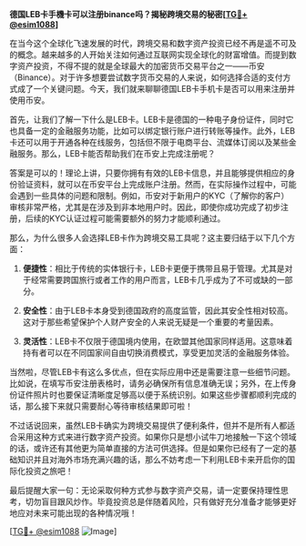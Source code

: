 **德国LEB卡手機卡可以注册binance吗？揭秘跨境交易的秘密[[TG💪+ @esim1088](https://t.me/s/esim1088)]**

在当今这个全球化飞速发展的时代，跨境交易和数字资产投资已经不再是遥不可及的概念。越来越多的人开始关注如何通过互联网实现全球化的财富增值。而提到数字资产投资，不得不提的就是全球最大的加密货币交易平台之一——币安（Binance）。对于许多想要尝试数字货币交易的人来说，如何选择合适的支付方式成了一个关键问题。今天，我们就来聊聊德国LEB卡手机卡是否可以用来注册并使用币安。

首先，让我们了解一下什么是LEB卡。LEB卡是德国的一种电子身份证件，同时它也具备一定的金融服务功能，比如可以绑定银行账户进行转账等操作。此外，LEB卡还可以用于开通各种在线服务，包括但不限于电商平台、流媒体订阅以及某些金融服务。那么，LEB卡能否帮助我们在币安上完成注册呢？

答案是可以的！理论上讲，只要你拥有有效的LEB卡信息，并且能够提供相应的身份验证资料，就可以在币安平台上完成账户注册。然而，在实际操作过程中，可能会遇到一些具体的问题和限制。例如，币安对于新用户的KYC（了解你的客户）审核非常严格，尤其是在涉及到非本地用户时。因此，即使你成功完成了初步注册，后续的KYC认证过程可能需要额外的努力才能顺利通过。

那么，为什么很多人会选择LEB卡作为跨境交易工具呢？这主要归结于以下几个方面：

1. **便捷性**：相比于传统的实体银行卡，LEB卡更便于携带且易于管理。尤其是对于经常需要跨国旅行或者工作的用户而言，LEB卡几乎成为了不可或缺的一部分。
   
2. **安全性**：由于LEB卡本身受到德国政府的高度监管，因此其安全性相对较高。这对于那些希望保护个人财产安全的人来说无疑是一个重要的考量因素。

3. **灵活性**：LEB卡不仅限于德国境内使用，在欧盟其他国家同样适用。这意味着持有者可以在不同国家间自由切换消费模式，享受更加灵活的金融服务体验。

当然啦，尽管LEB卡有这么多优点，但在实际应用中还是需要注意一些细节问题。比如说，在填写币安注册表格时，请务必确保所有信息准确无误；另外，在上传身份证件照片时也要保证清晰度足够高以便于系统识别。如果这些步骤都顺利完成的话，那么接下来就只需要耐心等待审核结果即可啦！

不过话说回来，虽然LEB卡确实为跨境交易提供了便利条件，但并不是所有人都适合采用这种方式来进行数字资产投资。如果你只是想小试牛刀地接触一下这个领域的话，或许还有其他更为简单直接的方法可供选择。但是如果你已经有了一定的基础知识并且对海外市场充满兴趣的话，那么不妨考虑一下利用LEB卡来开启你的国际化投资之旅吧！

最后提醒大家一句：无论采取何种方式参与数字资产交易，请一定要保持理性思考，切勿盲目跟风炒作。毕竟投资总是伴随着风险，只有做好充分准备才能够更好地应对未来可能出现的各种情况哦！

[[TG💪+ @esim1088](https://t.me/s/esim1088) ![Image](https://i.postimg.cc/4NQfJmqS/Snipaste-2025-05-13-00-14-12.png)]